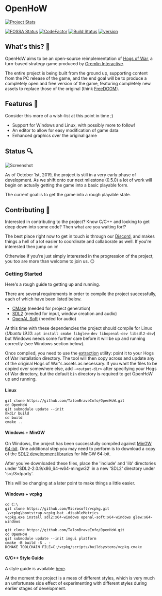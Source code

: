 # OpenHoW

[![Project Stats](https://www.openhub.net/p/openhow/widgets/project_thin_badge.gif)](https://www.openhub.net/p/openhow) 

[![FOSSA Status](https://app.fossa.io/api/projects/git%2Bgithub.com%2FTalonBraveInfo%2FOpenHoW.svg?type=shield)](https://app.fossa.io/projects/git%2Bgithub.com%2FTalonBraveInfo%2FOpenHoW?ref=badge_shield)
[![CodeFactor](https://www.codefactor.io/repository/github/talonbraveinfo/openhow/badge)](https://www.codefactor.io/repository/github/talonbraveinfo/openhow)
[![Build Status](https://badge.buildkite.com/91e09e49d899659cf45b4898c8aaeb9d5927f2a7b23eaafb28.svg)](https://buildkite.com/solemnwarning/openhow)
[![version](https://img.shields.io/github/release-pre/TalonBraveInfo/OpenHoW)](https://github.com/TalonBraveInfo/OpenHoW/releases/latest)

## What's this? :pig:
OpenHoW aims to be an open-source reimplementation of [Hogs of War](https://en.wikipedia.org/wiki/Hogs_of_War),
a turn-based strategy game produced by [Gremlin Interactive](https://en.wikipedia.org/wiki/Gremlin_Interactive).

The entire project is being built from the ground up, supporting 
content from the PC release of the game, and 
the end goal will be to produce a completely open and free 
version of the game, featuring completely new assets to 
replace those of the original (think 
[FreeDOOM](https://freedoom.github.io/)).

## Features :page_with_curl:
Consider this more of a wish-list at this  point in time ;)
* Support for Windows and Linux, with possibly more to follow!
* An editor to allow for easy modification of game data
* Enhanced graphics over the original game

## Status :mag:
![Screenshot](./preview/preview00.png?raw=true)

As of October 1st, 2019, the project is still in a very early phase of development.
As we shift onto our next milestone (0.5.0) a lot of work will begin on actually getting
the game into a basic playable form.

The current goal is to get the game into a rough playable state.

## Contributing :hammer:
Interested in contributing to the project? Know C/C++ and looking to get deep down
into some code? Then what are you waiting for!?

The best place right now to get in touch is through our [Discord](https://discord.gg/EdmwgVk),
and makes things a hell of a lot easier to coordinate and collaborate as well. If you're
interested then jump on in!

Otherwise if you're just simply interested in the progression of the project, you too
are more than welcome to join us. :smirk:

### Getting Started

Here's a rough guide to getting up and running.

There are several requirements in order to compile the project successfully, each of which
have been listed below.

* [CMake](https://cmake.org/) (needed for project generation)
* [SDL2](https://www.libsdl.org/) (needed for input, window creation and audio)
* [OpenAL Soft](https://github.com/kcat/openal-soft) (needed for audio)

At this time with these dependencies the project should compile for Linux (_Ubuntu 19.10_: ```apt install cmake libglew-dev libopenal-dev libsdl2-dev```)
but Windows needs some further care before it will be up and running correctly (see Windows section below).

Once compiled, you need to use the [extraction](https://github.com/TalonBraveInfo/OpenHoW/tree/master/src/tools/extractor) utility: point it to your Hogs of War installation directory. The tool will then copy across and update any of the original Hogs of War's assets as necessary. If you want the files to be copied over somewhere else, add `-<output-dir>` after specifying your Hogs of War directory, but the default ```bin``` directory is required to get OpenHoW up and running.


#### Linux

```
git clone https://github.com/TalonBraveInfo/OpenHoW.git
cd OpenHoW
git submodule update --init
mkdir build
cd build
cmake ..
```

#### Windows + MinGW

On Windows, the project has been successfully compiled against [MinGW 64-bit](https://mingw-w64.org/doku.php/download/mingw-builds). One additional step
you may need to perform is to download a copy of the [SDL2 development libraries](https://www.libsdl.org/release/SDL2-devel-2.0.9-mingw.tar.gz)
for MinGW 64-bit.

After you've downloaded these files, place the 'include' and 'lib' directories under 'SDL2-2.0.9/x86_64-w64-mingw32'
in a new 'SDL2' directory under 'src/3rdparty'.

This will be changing at a later point to make things a little easier.

#### Windows + vcpkg

```
cd C:\
git clone https://github.com/Microsoft/vcpkg.git
.\vcpkg\bootstrap-vcpkg.bat -disableMetrics
vcpkg.exe install sdl2:x64-windows openal-soft:x64-windows glew:x64-windows
```

```
git clone https://github.com/TalonBraveInfo/OpenHoW.git
cd OpenHoW
git submodule update --init imgui platform
cmake -B build -S . -DCMAKE_TOOLCHAIN_FILE=C:/vcpkg/scripts/buildsystems/vcpkg.cmake
```


#### C/C++ Style Guide

A style guide is available [here](https://github.com/TalonBraveInfo/OpenHoW/tree/master/doc/coding_style.md).

At the moment the project is a mess of different styles, which is very much an unfortunate side effect of
experimenting with different styles during earlier stages of development.

